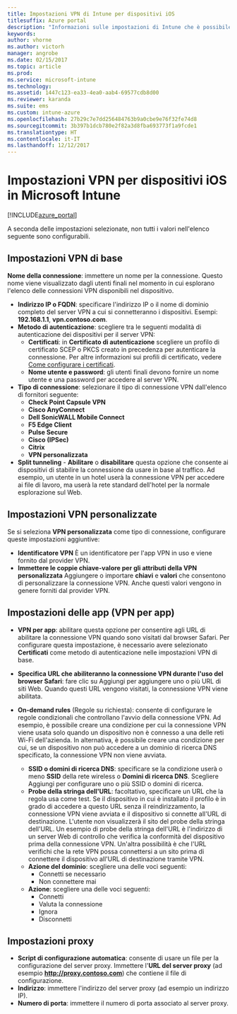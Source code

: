 ```yaml
---
title: Impostazioni VPN di Intune per dispositivi iOS
titlesuffix: Azure portal
description: "Informazioni sulle impostazioni di Intune che è possibile usare per configurare le connessioni VPN nei dispositivi iOS.\""
keywords: 
author: vhorne
ms.author: victorh
manager: angrobe
ms.date: 02/15/2017
ms.topic: article
ms.prod: 
ms.service: microsoft-intune
ms.technology: 
ms.assetid: 1447c123-ea33-4ea0-aab4-69577cdb8d00
ms.reviewer: karanda
ms.suite: ems
ms.custom: intune-azure
ms.openlocfilehash: 27b29c7e7dd256484763b9a0cbe9e76f32fe74d8
ms.sourcegitcommit: 3b397b1dcb780e2f82a3d8fba693773f1a9fcde1
ms.translationtype: HT
ms.contentlocale: it-IT
ms.lasthandoff: 12/12/2017
---
```

# <a name="vpn-settings-for-ios-devices-in-microsoft-intune"></a>Impostazioni VPN per dispositivi iOS in Microsoft Intune

[!INCLUDE[azure_portal](./includes/azure_portal.md)]

A seconda delle impostazioni selezionate, non tutti i valori nell'elenco seguente sono configurabili.

## <a name="base-vpn-settings"></a>Impostazioni VPN di base


**Nome della connessione**: immettere un nome per la connessione. Questo nome viene visualizzato dagli utenti finali nel momento in cui esplorano l'elenco delle connessioni VPN disponibili nel dispositivo.
- **Indirizzo IP o FQDN**: specificare l'indirizzo IP o il nome di dominio completo del server VPN a cui si connetteranno i dispositivi. Esempi: **192.168.1.1**, **vpn.contoso.com**.
- **Metodo di autenticazione**: scegliere tra le seguenti modalità di autenticazione dei dispositivi per il server VPN:
    - **Certificati**: in **Certificato di autenticazione** scegliere un profilo di certificato SCEP o PKCS creato in precedenza per autenticare la connessione. Per altre informazioni sui profili di certificato, vedere [Come configurare i certificati](certificates-configure.md).
    - **Nome utente e password**: gli utenti finali devono fornire un nome utente e una password per accedere al server VPN.
- **Tipo di connessione**: selezionare il tipo di connessione VPN dall'elenco di fornitori seguente:
    - **Check Point Capsule VPN**
    - **Cisco AnyConnect**
    - **Dell SonicWALL Mobile Connect**
    - **F5 Edge Client**
    - **Pulse Secure**
    - **Cisco (IPSec)**
    - **Citrix**
    - **VPN personalizzata**
- **Split tunneling** - **Abilitare** o **disabilitare** questa opzione che consente ai dispositivi di stabilire la connessione da usare in base al traffico. Ad esempio, un utente in un hotel userà la connessione VPN per accedere ai file di lavoro, ma userà la rete standard dell'hotel per la normale esplorazione sul Web.


## <a name="custom-vpn-settings"></a>Impostazioni VPN personalizzate

Se si seleziona **VPN personalizzata** come tipo di connessione, configurare queste impostazioni aggiuntive:

- **Identificatore VPN** È un identificatore per l'app VPN in uso e viene fornito dal provider VPN.
- **Immettere le coppie chiave-valore per gli attributi della VPN personalizzata** Aggiungere o importare **chiavi** e **valori** che consentono di personalizzare la connessione VPN. Anche questi valori vengono in genere forniti dal provider VPN.

## <a name="apps-per-app-vpn-settings"></a>Impostazioni delle app (VPN per app)

- **VPN per app**: abilitare questa opzione per consentire agli URL di abilitare la connessione VPN quando sono visitati dal browser Safari. Per configurare questa impostazione, è necessario avere selezionato **Certificati** come metodo di autenticazione nelle impostazioni VPN di base.
- **Specifica URL che abiliteranno la connessione VPN durante l'uso del browser Safari**: fare clic su Aggiungi per aggiungere uno o più URL di siti Web. Quando questi URL vengono visitati, la connessione VPN viene abilitata.

- **On-demand rules** (Regole su richiesta): consente di configurare le regole condizionali che controllano l'avvio della connessione VPN. Ad esempio, è possibile creare una condizione per cui la connessione VPN viene usata solo quando un dispositivo non è connesso a una delle reti Wi-Fi dell'azienda. In alternativa, è possibile creare una condizione per cui, se un dispositivo non può accedere a un dominio di ricerca DNS specificato, la connessione VPN non viene avviata.

    - **SSID o domini di ricerca DNS**: specificare se la condizione userà o meno **SSID** della rete wireless o **Domini di ricerca DNS**. Scegliere Aggiungi per configurare uno o più SSID o domini di ricerca.
    - **Probe della stringa dell'URL**: facoltativo, specificare un URL che la regola usa come test. Se il dispositivo in cui è installato il profilo è in grado di accedere a questo URL senza il reindirizzamento, la connessione VPN viene avviata e il dispositivo si connette all'URL di destinazione. L'utente non visualizzerà il sito del probe della stringa dell'URL. Un esempio di probe della stringa dell'URL è l'indirizzo di un server Web di controllo che verifica la conformità del dispositivo prima della connessione VPN. Un'altra possibilità è che l'URL verifichi che la rete VPN possa connettersi a un sito prima di connettere il dispositivo all'URL di destinazione tramite VPN.
    - **Azione del dominio**: scegliere una delle voci seguenti:
        - Connetti se necessario 
        - Non connettere mai 
    - **Azione**: scegliere una delle voci seguenti:
        - Connetti 
        - Valuta la connessione 
        - Ignora 
        - Disconnetti 


## <a name="proxy-settings"></a>Impostazioni proxy

- **Script di configurazione automatica**: consente di usare un file per la configurazione del server proxy. Immettere l'**URL del server proxy** (ad esempio **http://proxy.contoso.com**) che contiene il file di configurazione.
- **Indirizzo**: immettere l'indirizzo del server proxy (ad esempio un indirizzo IP).
- **Numero di porta**: immettere il numero di porta associato al server proxy.